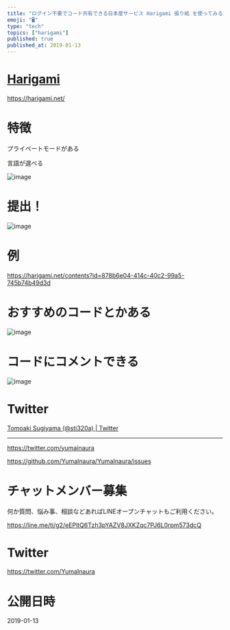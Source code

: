 ```yaml
---
title: "ログイン不要でコード共有できる日本産サービス Harigami 張り紙 を使ってみる Twitter  @sti320a "
emoji: "🖥"
type: "tech"
topics: ["harigami"]
published: true
published_at: 2019-01-13
---
```



# [Harigami](https://harigami.net/)


https://harigami.net/

# 特徴

プライベートモードがある

言語が選べる

![image](https://user-images.githubusercontent.com/13635059/51081821-834f4e00-173c-11e9-9d30-107c63301897.png)

# 提出！

![image](https://user-images.githubusercontent.com/13635059/51081823-8c401f80-173c-11e9-909b-89c17ccb2952.png)

# 例

https://harigami.net/contents?id=878b6e04-414c-40c2-99a5-745b74b49d3d

# おすすめのコードとかある

![image](https://user-images.githubusercontent.com/13635059/51081825-b396ec80-173c-11e9-9b11-3694175a2c4a.png)

# コードにコメントできる

![image](https://user-images.githubusercontent.com/13635059/51081827-c3163580-173c-11e9-8b21-5fe12f20cb26.png)

# Twitter

[Tomoaki Sugiyama (@sti320a) | Twitter](https://twitter.com/sti320a)

---

https://twitter.com/yumainaura

https://github.com/YumaInaura/YumaInaura/issues









<!-- Update From Qiita API -->

# チャットメンバー募集


何か質問、悩み事、相談などあればLINEオープンチャットもご利用ください。

https://line.me/ti/g2/eEPltQ6Tzh3pYAZV8JXKZqc7PJ6L0rpm573dcQ





# Twitter


https://twitter.com/YumaInaura


<!-- Update From Qiita API -->



# 公開日時

2019-01-13
